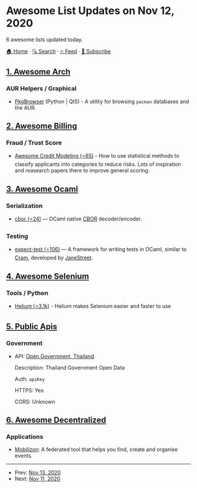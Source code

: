 # Awesome List Updates on Nov 12, 2020

6 awesome lists updated today.

[🏠 Home](/README.md) · [🔍 Search](https://test.trackawesomelist.com/search/) · [🔥 Feed](https://test.trackawesomelist.com/feed.xml) · [📮 Subscribe](https://trackawesomelist.us17.list-manage.com/subscribe?u=d2f0117aa829c83a63ec63c2f&id=36a103854c)



## [1. Awesome Arch](/content/PandaFoss/Awesome-Arch/README.md)

### AUR Helpers / Graphical

*   [PkgBrowser](https://osdn.net/projects/pkgbrowser) (Python | Qt5) - A utility for browsing `pacman` databases and the AUR.

## [2. Awesome Billing](/content/kdeldycke/awesome-billing/README.md)

### Fraud / Trust Score

*   [Awesome Credit Modeling (⭐65)](https://github.com/mourarthur/awesome-credit-modeling#readme) - How to use statistical methods to classify applicants into categories to reduce risks. Lots of inspiration and reasearch papers there to improve general scoring.

## [3. Awesome Ocaml](/content/ocaml-community/awesome-ocaml/README.md)

### Serialization

*   [cbor (⭐24)](https://github.com/ygrek/ocaml-cbor) —  OCaml native [CBOR](https://cbor.io/) decoder/encoder.

### Testing

*   [expect-test (⭐106)](https://github.com/janestreet/ppx_expect) — A framework for writing tests in OCaml, similar to [Cram](https://bitheap.org/cram/), developed by [JaneStreet](https://blog.janestreet.com/testing-with-expectations/).

## [4. Awesome Selenium](/content/christian-bromann/awesome-selenium/README.md)

### Tools / Python

*   [Helium (⭐3.1k)](https://github.com/mherrmann/selenium-python-helium) - Helium makes Selenium easier and faster to use

## [5. Public Apis](/content/public-apis/public-apis/README.md)

### Government

- API: [Open Government, Thailand](https://data.go.th/)

  Description: Thailand Government Open Data

  Auth: `apiKey`

  HTTPS: Yes

  CORS: Unknown



## [6. Awesome Decentralized](/content/croqaz/awesome-decentralized/README.md)

### Applications

*   [Mobilizon](https://joinmobilizon.org/): A federated tool that helps you find, create and organise events.

---

- Prev: [Nov 13, 2020](/content/2020/11/13/README.md)
- Next: [Nov 11, 2020](/content/2020/11/11/README.md)